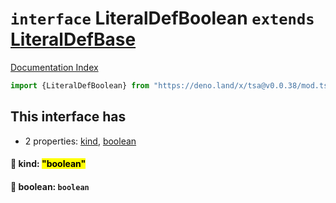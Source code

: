 # `interface` LiteralDefBoolean `extends` [LiteralDefBase](../private.interface.LiteralDefBase/README.md)

[Documentation Index](../README.md)

```ts
import {LiteralDefBoolean} from "https://deno.land/x/tsa@v0.0.38/mod.ts"
```

## This interface has

- 2 properties:
[kind](#-kind-boolean),
[boolean](#-boolean-boolean)


#### 📄 kind: <mark>"boolean"</mark>



#### 📄 boolean: `boolean`



